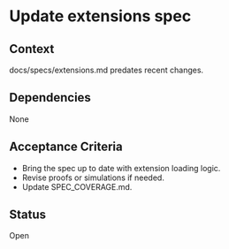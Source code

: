 # Update extensions spec

## Context
docs/specs/extensions.md predates recent changes.

## Dependencies
None

## Acceptance Criteria
- Bring the spec up to date with extension loading logic.
- Revise proofs or simulations if needed.
- Update SPEC_COVERAGE.md.

## Status
Open
